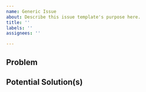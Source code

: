 ```yaml
---
name: Generic Issue
about: Describe this issue template's purpose here.
title: ''
labels: ''
assignees: ''

---
```


## Problem

<!-- State the problem clearly with as much details as you can. It can be a new feature request or a bug. Either way, there should be a clear problem -->

## Potential Solution(s)

<!-- If you have ideas, feel free to suggest them, we love it. We'll discuss the solutions and find the best one for everyone -->
